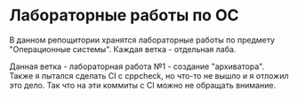# Лабораторные работы по ОС

В данном репощитории хранятся лабораторные работы по предмету "Операционные системы". Каждая ветка - отдельная лаба.

Данная ветка - лабораторная работа №1 - создание "архиватора".
Также я пытался сделать CI с cppcheck, но что-то не вышло и я отложил это дело. Так что на эти коммиты с CI можно не обращать внимание.
